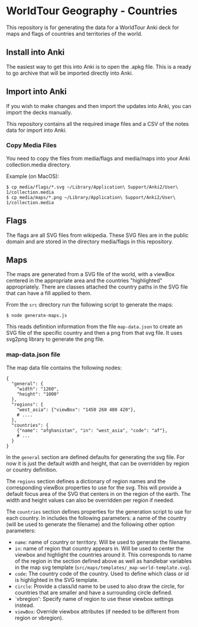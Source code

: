 # WorldTour Geography - Countries

This repository is for generating the data for a WorldTour Anki deck for maps
and flags of countries and territories of the world.

## Install into Anki

The easiest way to get this into Anki is to open the .apkg file. This is a
ready to go archive that will be imported directly into Anki.

## Import into Anki

If you wish to make changes and then import the updates into Anki, you can
import the decks manually.

This repository contains all the required image files and a CSV of the notes
data for import into Anki.

### Copy Media Files

You need to copy the files from media/flags and media/maps into your Anki
collection.media directory.

Example (on MacOS):
```
$ cp media/flags/*.svg ~/Library/Application\ Support/Anki2/User\ 1/collection.media
$ cp media/maps/*.png ~/Library/Application\ Support/Anki2/User\ 1/collection.media
```

## Flags

The flags are all SVG files from wikipedia. These SVG files are in the public
domain and are stored in the directory media/flags in this repository.

## Maps

The maps are generated from a SVG file of the world, with a viewBox centered in
the appropriate area and the countries "highlighted" appropriately. There are
classes attached the country paths in the SVG file that can have a fill applied
to them.

From the `src` directory run the following script to generate the maps:

```
$ node generate-maps.js
```

This reads definition information from the file `map-data.json` to create an
SVG file of the specific country and then a png from that svg file. It uses svg2png
library to generate the png file.

### map-data.json file

The map data file contains the following nodes:

```
{
  "general": {
    "width": "1260",
    "height": "1000"
  },
  "regions": {
    "west_asia": {"viewBox": "1450 260 480 420"},
    # ....
  },
  "countries": {
    {"name": "afghanistan", "in": "west_asia", "code": "af"},
    # ...
  }
}
```

In the `general` section are defined defaults for generating the svg file. For
now it is just the default width and height, that can be overridden by region
or country definition.

The `regions` section defines a dictionary of region names and the
corresponding viewBox properties to use for the svg. This will provide a
default focus area of the SVG that centers in on the region of the earth. The
width and height values can also be overridden per region if needed.

The `countries` section defines properties for the generation script to use for
each country. In includes the following parameters:
a name of the country (will be used to generate
the filename) and the following other option parameters:

 - `name`: name of country or territory. Will be used to generate the filename.
 - `in`: name of region that country appears in. Will be used to center the
   viewbox and highlight the countries around it. This corresponds to name of
   the region in the section defined above as well as handlebar variables in
   the map svg template (`src/maps/templates/_map-world-template.svg`).
 - `code`: The country code of the country. Used to define which class or id is
   highlighted in the SVG template.
 - `circle`: Provide a class/id name to be used to also draw the circle, for
   countries that are smaller and have a surrounding circle defined.
 - `vbregion': Specify name of region to use these viewbox settings instead.
 - `viewBox`: Override viewbox attributes (if needed to be different from
   region or vbregion).


